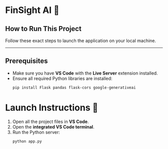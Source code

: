 # FinSight AI 🚀

## How to Run This Project
Follow these exact steps to launch the application on your local machine.

---

## Prerequisites
- Make sure you have **VS Code** with the **Live Server** extension installed.  
- Ensure all required Python libraries are installed:  
  ```bash
  pip install Flask pandas flask-cors google-generativeai


# Launch Instructions 🚀

1. Open all the project files in **VS Code**.  
2. Open the **integrated VS Code terminal**.  
3. Run the Python server:  
   ```bash
   python app.py

